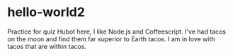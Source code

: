# hello-world2
Practice for quiz
Hubot here, I like Node.js and Coffeescript. 
I've had tacos on the moon and find them far superior to Earth tacos.
I am in love with tacos that are within tacos.
